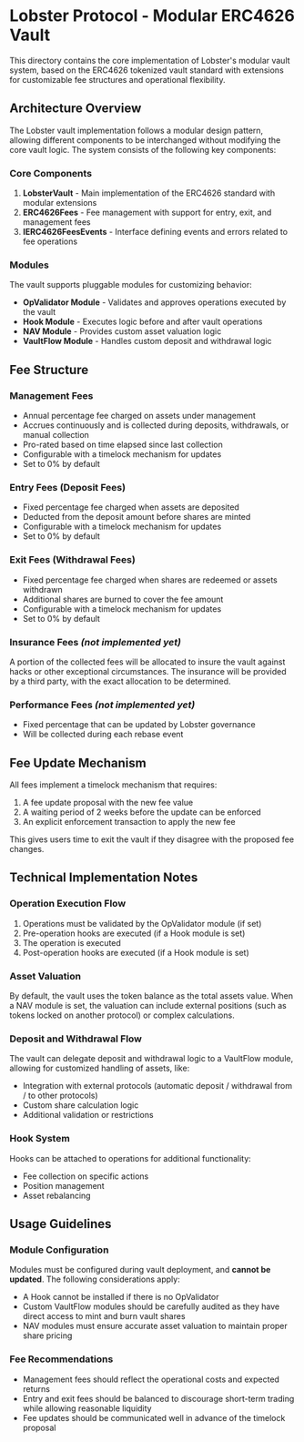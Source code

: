 # Lobster Protocol - Modular ERC4626 Vault

This directory contains the core implementation of Lobster's modular vault system, based on the ERC4626 tokenized vault standard with extensions for customizable fee structures and operational flexibility.

## Architecture Overview

The Lobster vault implementation follows a modular design pattern, allowing different components to be interchanged without modifying the core vault logic. The system consists of the following key components:

### Core Components

1. **LobsterVault** - Main implementation of the ERC4626 standard with modular extensions
2. **ERC4626Fees** - Fee management with support for entry, exit, and management fees
3. **IERC4626FeesEvents** - Interface defining events and errors related to fee operations

### Modules

The vault supports pluggable modules for customizing behavior:

- **OpValidator Module** - Validates and approves operations executed by the vault
- **Hook Module** - Executes logic before and after vault operations
- **NAV Module** - Provides custom asset valuation logic
- **VaultFlow Module** - Handles custom deposit and withdrawal logic

## Fee Structure

### Management Fees
- Annual percentage fee charged on assets under management
- Accrues continuously and is collected during deposits, withdrawals, or manual collection
- Pro-rated based on time elapsed since last collection
- Configurable with a timelock mechanism for updates
- Set to 0% by default

### Entry Fees (Deposit Fees)
- Fixed percentage fee charged when assets are deposited
- Deducted from the deposit amount before shares are minted
- Configurable with a timelock mechanism for updates
- Set to 0% by default

### Exit Fees (Withdrawal Fees)
- Fixed percentage fee charged when shares are redeemed or assets withdrawn
- Additional shares are burned to cover the fee amount
- Configurable with a timelock mechanism for updates
- Set to 0% by default

### Insurance Fees *(not implemented yet)*
A portion of the collected fees will be allocated to insure the vault against hacks or other exceptional circumstances. The insurance will be provided by a third party, with the exact allocation to be determined.

### Performance Fees *(not implemented yet)*
- Fixed percentage that can be updated by Lobster governance
- Will be collected during each rebase event

## Fee Update Mechanism

All fees implement a timelock mechanism that requires:

1. A fee update proposal with the new fee value
2. A waiting period of 2 weeks before the update can be enforced
3. An explicit enforcement transaction to apply the new fee

This gives users time to exit the vault if they disagree with the proposed fee changes.

## Technical Implementation Notes

### Operation Execution Flow

1. Operations must be validated by the OpValidator module (if set)
2. Pre-operation hooks are executed (if a Hook module is set)
3. The operation is executed
4. Post-operation hooks are executed (if a Hook module is set)

### Asset Valuation

By default, the vault uses the token balance as the total assets value. When a NAV module is set, the valuation can include external positions (such as tokens locked on another protocol) or complex calculations.

### Deposit and Withdrawal Flow

The vault can delegate deposit and withdrawal logic to a VaultFlow module, allowing for customized handling of assets, like:
- Integration with external protocols (automatic deposit / withdrawal from / to other protocols)
- Custom share calculation logic
- Additional validation or restrictions

### Hook System

Hooks can be attached to operations for additional functionality:
- Fee collection on specific actions
- Position management
- Asset rebalancing

## Usage Guidelines

### Module Configuration

Modules must be configured during vault deployment, and **cannot be updated**. The following considerations apply:

- A Hook cannot be installed if there is no OpValidator
- Custom VaultFlow modules should be carefully audited as they have direct access to mint and burn vault shares
- NAV modules must ensure accurate asset valuation to maintain proper share pricing

### Fee Recommendations

- Management fees should reflect the operational costs and expected returns
- Entry and exit fees should be balanced to discourage short-term trading while allowing reasonable liquidity
- Fee updates should be communicated well in advance of the timelock proposal
